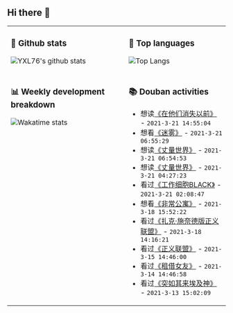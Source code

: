 ## Hi there 👋

<table>
<tr>
<td valign="top" width="54%">

### 🔭 Github stats

![YXL76's github stats](https://github-readme-stats.yxl76.vercel.app/api?username=YXL76&count_private=true&show_icons=true&include_all_commits=true&theme=tokyonight&line_height=28)

</td>

<td valign="top" width="46%">

### 🌱 Top languages

![Top Langs](https://github-readme-stats.yxl76.vercel.app/api/top-langs/?username=YXL76&layout=compact&theme=tokyonight&langs_count=10&hide=HTML,CSS,SCSS)

</td>
</tr>
<tr>
<td valign="top" width="54%">

### 📊 Weekly development breakdown

![Wakatime stats](https://github-readme-stats.yxl76.vercel.app/api/wakatime?username=YXL76&layout=compact&theme=tokyonight)


</td>
<td valign="top" width="46%">

### 📚 Douban activities

- 想读[《在他们消失以前》](https://book.douban.com/subject/30389946/) - `2021-3-21 14:55:04`
- 想看[《迷雾》](http://movie.douban.com/subject/1945330/) - `2021-3-21 06:55:29`
- 想读[《丈量世界》](https://book.douban.com/subject/30384543/) - `2021-3-21 06:54:53`
- 想读[《丈量世界》](https://book.douban.com/subject/34897114/) - `2021-3-21 04:27:23`
- 看过[《工作细胞BLACK》](http://movie.douban.com/subject/35041936/) - `2021-3-21 02:08:47`
- 想看[《非常公寓》](http://movie.douban.com/subject/1299795/) - `2021-3-18 15:52:22`
- 看过[《扎克·施奈德版正义联盟》](http://movie.douban.com/subject/35076714/) - `2021-3-18 14:16:21`
- 看过[《正义联盟》](http://movie.douban.com/subject/2158490/) - `2021-3-15 14:46:00`
- 看过[《租借女友》](http://movie.douban.com/subject/34929896/) - `2021-3-14 14:46:58`
- 看过[《突如其来埃及神》](http://movie.douban.com/subject/35043416/) - `2021-3-13 15:02:09`

</td>
</tr>
</table>

<!--
**YXL76/YXL76** is a ✨ _special_ ✨ repository because its `README.md` (this file) appears on your GitHub profile.

Here are some ideas to get you started:

- 🔭 I’m currently working on ...
- 🌱 I’m currently learning ...
- 👯 I’m looking to collaborate on ...
- 🤔 I’m looking for help with ...
- 💬 Ask me about ...
- 📫 How to reach me: ...
- 😄 Pronouns: ...
- ⚡ Fun fact: ...
-->
